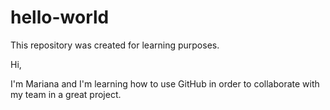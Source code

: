 # hello-world
This repository was created for learning purposes.

Hi,

I'm Mariana and I'm learning how to use GitHub in order to collaborate with my team in a great project.
